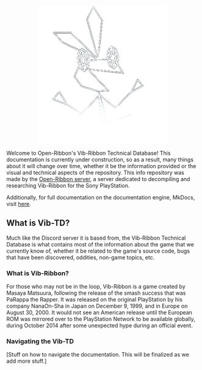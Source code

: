 <center><img src="/img/vibtd.png"></img></center>

Welcome to Open-Ribbon's Vib-Ribbon Technical Database! This documentation is currently under construction, so as a result, many things about it will change over time, whether it be the information provided or the visual and technical aspects of the repository. This info repository was made by the [Open-Ribbon server](https://discord.gg/cXVGPEmXK4), a server dedicated to decompiling and researching Vib-Ribbon for the Sony PlayStation.

Additionally, for full documentation on the documentation engine, MkDocs, visit [here](https://www.mkdocs.org).

## What is Vib-TD?

Much like the Discord server it is based from, the Vib-Ribbon Technical Database is what contains most of the information about the game that we currently know of, whether it be related to the game's source code, bugs that have been discovered, oddities, non-game topics, etc.

### What is Vib-Ribbon?

For those who may not be in the loop, Vib-Ribbon is a game created by Masaya Matsuura, following the release of the smash success that was PaRappa the Rapper. It was released on the original PlayStation by his company NanaOn-Sha in Japan on December 9, 1999, and in Europe on August 30, 2000. It would not see an American release until the European ROM was mirrored over to the PlayStation Network to be available globally, during October 2014 after some unexpected hype during an official event.

### Navigating the Vib-TD

\[Stuff on how to navigate the documentation. This will be finalized as we add more stuff.\]